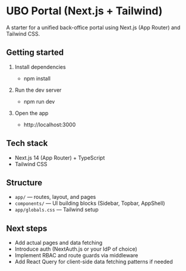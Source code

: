 # UBO Portal (Next.js + Tailwind)

A starter for a unified back-office portal using Next.js (App Router) and Tailwind CSS.

## Getting started

1. Install dependencies

   - npm install

2. Run the dev server

   - npm run dev

3. Open the app

   - http://localhost:3000

## Tech stack

- Next.js 14 (App Router) + TypeScript
- Tailwind CSS

## Structure

- `app/` — routes, layout, and pages
- `components/` — UI building blocks (Sidebar, Topbar, AppShell)
- `app/globals.css` — Tailwind setup

## Next steps

- Add actual pages and data fetching
- Introduce auth (NextAuth.js or your IdP of choice)
- Implement RBAC and route guards via middleware
- Add React Query for client-side data fetching patterns if needed

